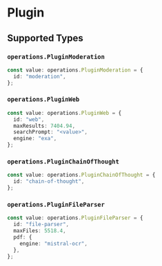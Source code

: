 # Plugin


## Supported Types

### `operations.PluginModeration`

```typescript
const value: operations.PluginModeration = {
  id: "moderation",
};
```

### `operations.PluginWeb`

```typescript
const value: operations.PluginWeb = {
  id: "web",
  maxResults: 7404.94,
  searchPrompt: "<value>",
  engine: "exa",
};
```

### `operations.PluginChainOfThought`

```typescript
const value: operations.PluginChainOfThought = {
  id: "chain-of-thought",
};
```

### `operations.PluginFileParser`

```typescript
const value: operations.PluginFileParser = {
  id: "file-parser",
  maxFiles: 5518.4,
  pdf: {
    engine: "mistral-ocr",
  },
};
```

